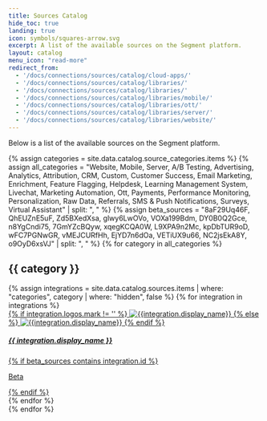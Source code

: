 ```yaml
---
title: Sources Catalog
hide_toc: true
landing: true
icon: symbols/squares-arrow.svg
excerpt: A list of the available sources on the Segment platform. 
layout: catalog
menu_icon: "read-more"
redirect_from:
  - '/docs/connections/sources/catalog/cloud-apps/'
  - '/docs/connections/sources/catalog/libraries/'
  - '/docs/connections/sources/catalog/libraries/'
  - '/docs/connections/sources/catalog/libraries/mobile/'
  - '/docs/connections/sources/catalog/libraries/ott/'
  - '/docs/connections/sources/catalog/libraries/server/'
  - '/docs/connections/sources/catalog/libraries/website/'
---
```

Below is a list of the available sources on the Segment platform.


<div class="destinations-catalog">
  {% assign categories = site.data.catalog.source_categories.items %}
  {% assign all_categories = "Website, Mobile, Server, A/B Testing, Advertising, Analytics, Attribution, CRM, Custom, Customer Success, Email Marketing, Enrichment, Feature Flagging, Helpdesk, Learning Management System, Livechat, Marketing Automation, Ott, Payments, Performance Monitoring, Personalization, Raw Data, Referrals, SMS & Push Notifications, Surveys, Virtual Assistant" | split: ", " %}
  {% assign beta_sources = "8aF29Uq46F, QhEUZnE5uF, Zd5BXedXsa, glwy6LwOVo, VOXa199Bdm, DY0B0Q2Gce, n8YgCndi75, 7GmYZcBQyw, xqegKCQA0W, L9XPA9n2Mc, kpDbTUR9oD, wFC7PGNwGR, vMEJCURfHh, EjYD7n6dOa, VETiUX9u66, NC2jsEkA8Y, o9OyD6xsVJ" | split: ", " %}
  {% for category in all_categories %}
    <div class="destinations-catalog__section markdown" id="{{ category | slugify }}">
      <h2 class="destinations-catalog__title" id="{{ category | slugify }}">
        {{ category }}
      </h2>
      <div class="flex flex--wrap waffle waffle--xlarge">
        {% assign integrations = site.data.catalog.sources.items | where: "categories", category | where: "hidden", false %}
        {% for integration in integrations %}
          <div class="flex__column flex__column--6">
            <a class="thumbnail-integration flex flex--middle" href="{{ site.baseurl }}/{{ integration.url }}">
              <div class="thumbnail-integration__content">
                <div class="flex flex--wrap flex--middle waffle waffle--xlarge@medium">
                  <div class="flex__column flex__column--12 flex__column--2@medium thumbnail-integration__logo-wrapper">
                    {% if integration.logos.mark != '' %}
                      <img class="thumbnail-integration__logo image" alt="{{integration.display_name}}" src="{{integration.logo.url}}" />
                    {% else %}
                      <img class="thumbnail-integration__logo image" alt="{{integration.display_name}}" src="{{integration.logo.url}}" />
                    {% endif %}
                  </div>
                  <h5 class="flex__column flex__column--12 flex__column--10@medium">{{ integration.display_name }}</h5>
                </div>
                {% if beta_sources contains integration.id %}
                  <p class="thumbnail-integration__label">Beta</p>
                {% endif %}
              </div>
            </a>
          </div>
        {% endfor %}
      </div>
    </div>
  {% endfor %}